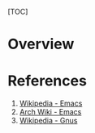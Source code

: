 [TOC]

# Overview


# References
1. [Wikipedia - Emacs][1]
2. [Arch Wiki - Emacs][2]
3. [Wikipedia - Gnus][3]

[1]: https://en.wikipedia.org/wiki/Emacs "Wikipedia - Emacs"
[2]: https://wiki.archlinux.org/index.php/Emacs "Arch Wiki - Emacs"
[3]: https://en.wikipedia.org/wiki/Gnus "Wikipedia - Gnus"
